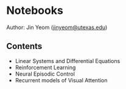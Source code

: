# Notebooks
Author: Jin Yeom (jinyeom@utexas.edu)

## Contents
- Linear Systems and Differential Equations
- Reinforcement Learning
- Neural Episodic Control
- Recurrent models of Visual Attention